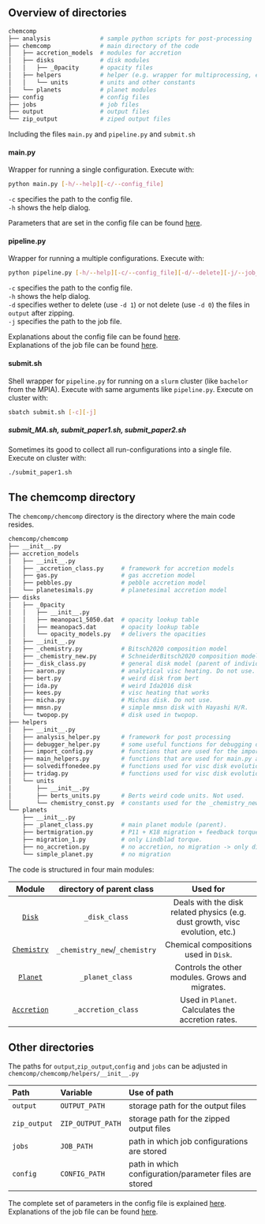 ## Overview of directories

```bash
chemcomp
├── analysis              # sample python scripts for post-processing 
├── chemcomp              # main directory of the code
│   ├── accretion_models  # modules for accretion
│   ├── disks             # disk modules
│   │   ├── _0pacity      # opacity files
│   ├── helpers           # helper (e.g. wrapper for multiprocessing, etc)
│   │   └── units         # units and other constants
│   └── planets           # planet modules
├── config                # config files
├── jobs                  # job files
├── output                # output files 
└── zip_output            # ziped output files
```

Including the files `main.py` and `pipeline.py` and `submit.sh`

#### main.py
Wrapper for running a single configuration. Execute with:
```bash
python main.py [-h/--help][-c/--config_file]
```
`-c` specifies the path to the config file.  
`-h` shows the help dialog.

Parameters that are set in the config file can be found [here](Config-File).  

#### pipeline.py
Wrapper for running a multiple configurations. Execute with:
```bash
python pipeline.py [-h/--help][-c/--config_file][-d/--delete][-j/--job_file]
```
`-c` specifies the path to the config file.  
`-h` shows the help dialog.  
`-d` specifies wether to delete (use `-d 1`) or not delete (use `-d 0`) the files in `output` after zipping.    
`-j` specifies the path to the job file.  

Explanations about the config file can be found [here](Config-File).       
Explanations of the job file can be found [here](Job-File).  

#### submit.sh
Shell wrapper for `pipeline.py` for running on a `slurm` cluster (like `bachelor` from the MPIA). Execute with same arguments like `pipeline.py`. Execute on cluster with:
```bash
sbatch submit.sh [-c][-j]
```

##### submit_MA.sh, submit_paper1.sh, submit_paper2.sh
Sometimes its good to collect all run-configurations into a single file. Execute on cluster with:
```bash
./submit_paper1.sh
```



## The chemcomp directory
The `chemcomp/chemcomp` directory is the directory where the main code resides.

```bash
chemcomp/chemcomp
├── __init__.py
├── accretion_models
│   ├── __init__.py
│   ├── _accretion_class.py     # framework for accretion models
│   ├── gas.py                  # gas accretion model
│   ├── pebbles.py              # pebble accretion model
│   └── planetesimals.py        # planetesimal accretion model
├── disks
│   ├── _0pacity
│   │   ├── __init__.py
│   │   ├── meanopac1_5050.dat  # opacity lookup table
│   │   ├── meanopac5.dat       # opacity lookup table
│   │   └── opacity_models.py   # delivers the opacities
│   ├── __init__.py
│   ├── _chemistry.py           # Bitsch2020 composition model
│   ├── _chemistry_new.py       # SchneiderBitsch2020 composition model
│   ├── _disk_class.py          # general disk model (parent of individual disks)
│   ├── aaron.py                # analytical visc heating. Do not use.
│   ├── bert.py                 # weird disk from bert
│   ├── ida.py                  # weird Ida2016 disk
│   ├── kees.py                 # visc heating that works
│   ├── micha.py                # Michas disk. Do not use.
│   ├── mmsn.py                 # simple mmsn disk with Hayashi H/R.
│   └── twopop.py               # disk used in twopop.
├── helpers                 
│   ├── __init__.py
│   ├── analysis_helper.py      # framework for post processing
│   ├── debugger_helper.py      # some useful functions for debugging during runtime
│   ├── import_config.py        # functions that are used for the import of the parameters in the config file.
│   ├── main_helpers.py         # functions that are used for main.py and pipeline.py.
│   ├── solvediffonedee.py      # functions used for visc disk evolution
│   ├── tridag.py               # functions used for visc disk evolution
│   └── units            
│       ├── __init__.py 
│       ├── berts_units.py      # Berts weird code units. Not used. 
│       └── chemistry_const.py  # constants used for the _chemistry_new and _chemistry
└── planets
    ├── __init__.py
    ├── _planet_class.py        # main planet module (parent).
    ├── bertmigration.py        # P11 + K18 migration + feedback torques.
    ├── migration_1.py          # only Lindblad torque.
    ├── no_accretion.py         # no accretion, no migration -> only disk
    └── simple_planet.py        # no migration
```

The code is structured in four main modules:

| Module | directory of parent class | Used for |  
|:---:|:---:|:---:|   
| [`Disk`](Disk-Module) | `_disk_class` | Deals with the disk related physics (e.g. dust growth, visc evolution, etc.) |
| [`Chemistry`](Chemistry-Module) | `_chemistry_new`/`_chemistry` | Chemical compositions used in `Disk`.|
| [`Planet`](Planet-Module) | `_planet_class` | Controls the other modules. Grows and migrates. |
| [`Accretion`](Accretion-Module)| `_accretion_class` | Used in `Planet`. Calculates the accretion rates. |


## Other directories

The paths for `output`,`zip_output`,`config` and `jobs` can be adjusted in `chemcomp/chemcomp/helpers/__init__.py`

| Path | Variable | Use of path |  
|:--- |:--- |:--- |  
| `output` | `OUTPUT_PATH` | storage path for the output files |  
| `zip_output` | `ZIP_OUTPUT_PATH` | storage path for the zipped output files |  
| `jobs` | `JOB_PATH` | path in which job configurations are stored |  
| `config` | `CONFIG_PATH` | path in which configuration/parameter files are stored |  

The complete set of parameters in the config file is explained [here](Config-File).       
Explanations of the job file can be found [here](Job-File). 



